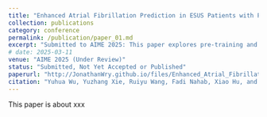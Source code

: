 ```yaml
---
title: "Enhanced Atrial Fibrillation Prediction in ESUS Patients with Pre-training and Transfer Learning"
collection: publications
category: conference
permalink: /publication/paper_01.md
excerpt: "Submitted to AIME 2025: This paper explores pre-training and transfer learning approaches to enhance atrial fibrillation (AF) prediction in ESUS patients."
# date: 2025-03-11
venue: "AIME 2025 (Under Review)"
status: "Submitted, Not Yet Accepted or Published"
paperurl: "http://JonathanWry.github.io/files/Enhanced_Atrial_Fibrillation_Prediction.pdf"
citation: "Yuhua Wu, Yuzhang Xie, Ruiyu Wang, Fadi Nahab, Xiao Hu, and Carl Yang. (2025). 'Enhanced Atrial Fibrillation Prediction in ESUS Patients with Pre-training and Transfer Learning.' <i>Submitted to AIME 2025</i>."
---
```

This paper is about xxx
